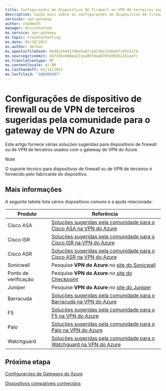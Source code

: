 ```yaml
---
title: Configurações de dispositivo de firewall ou VPN de terceiros sugeridas pela Comunidade para o gateway de VPN do Azure
description: Saiba mais sobre as configurações de dispositivo de firewall ou de VPN de terceiros sugeridas pela comunidade para o gateway de VPN do Azure.
services: vpn-gateway
author: chadmath
manager: dcscontentpm
ms.service: vpn-gateway
ms.topic: troubleshooting
ms.date: 02/10/2021
ms.author: delhan
ms.openlocfilehash: 0448cb5442746e5e8fced13be13dbebfc0fe32fd
ms.sourcegitcommit: d4734bc680ea221ea80fdea67859d6d32241aefc
ms.translationtype: MT
ms.contentlocale: pt-BR
ms.lasthandoff: 02/14/2021
ms.locfileid: "100389307"
---
```

# <a name="community-suggested-third-party-vpn-or-firewall-device-settings-for-azure-vpn-gateway"></a>Configurações de dispositivo de firewall ou de VPN de terceiros sugeridas pela comunidade para o gateway de VPN do Azure

Este artigo fornece várias soluções sugeridas para dispositivos de firewall ou de VPN de terceiros usados com o gateway de VPN do Azure.

> [!Note]
> O suporte técnico para dispositivos de firewall ou de VPN de terceiros é fornecido pelo fabricante do dispositivo. 

## <a name="more-information"></a>Mais informações

A seguinte tabela lista vários dispositivos comuns e a ajuda relacionada:

|Produto    |Referência                                                |
|-----------|-----------------------------------------------------------|
|Cisco ASA  |[Soluções sugeridas pela comunidade para o Cisco ASA na VPN do Azure](https://search.cisco.com/search?query=%22Azure%20VPN%22%20ASA&locale=enUS&tab=Cisco)   |
|Cisco ISR  |[Soluções sugeridas pela comunidade para o Cisco ISR na VPN do Azure](https://search.cisco.com/search?query=%22Azure%20VPN%22%20ISR&locale=enUS&tab=Cisco)   |
|Cisco ASR  |[Soluções sugeridas pela comunidade para o Cisco ASR na VPN do Azure](https://search.cisco.com/search?query=%22Azure%20VPN%22%20ASR&locale=enUS&tab=Cisco)   |
|Sonicwall |Pesquise **VPN do Azure** no [site do Sonicwall](https://www.sonicwall.com/en-us/support) |
| Ponto de verificação    |Pesquise **VPN do Azure** no [site do Checkpoint](https://supportcenter.checkpoint.com/supportcenter/portal) |
|Juniper |Pesquise **VPN do Azure** no [site do Juniper]( https://www.juniper.net/search/public/)|
|Barracuda  |[Soluções sugeridas pela comunidade para o Barracuda na VPN do Azure](https://campus.barracuda.com/search/?q=%22Azure+VPN%22&x=0&y=0)   |
|F5         |[Soluções sugeridas pela comunidade para o F5 na VPN do Azure](https://support.f5.com/csp/#/federated-search?q=%22Azure%20VPN%22&source=support)          |
|Palo       |[Soluções sugeridas pela comunidade para o Palo na VPN do Azure](https://live.paloaltonetworks.com/t5/forums/searchpage/tab/message?q=Azure+VPN)        |
|Watchguard |[Soluções sugeridas pela comunidade para o Watchguard na VPN do Azure](http://watchguardsupport.force.com/SupportSearch#q=Azure%20VPN&t=All&sort=relevancy)  |

## <a name="next-step"></a>Próxima etapa

[Configurações de Gateways do Azure](./vpn-gateway-about-vpn-devices.md)

[Dispositivos compatíveis conhecidos](./vpn-gateway-about-vpn-devices.md)
